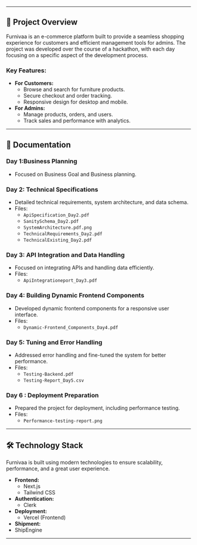
---

## 🚀 **Project Overview**

Furnivaa is an e-commerce platform built to provide a seamless shopping experience for customers and efficient management tools for admins. The project was developed over the course of a hackathon, with each day focusing on a specific aspect of the development process.

### Key Features:
- **For Customers:**
  - Browse and search for furniture products.
  - Secure checkout and order tracking.
  - Responsive design for desktop and mobile.
- **For Admins:**
  - Manage products, orders, and users.
  - Track sales and performance with analytics.

---

## 📄 **Documentation**

### Day 1:Business Planning
- Focused on Business Goal and Business planning.

### Day 2: Technical Specifications
- Detailed technical requirements, system architecture, and data schema.
- Files:
  - `ApiSpecification_Day2.pdf`
  - `SanitySchema_Day2.pdf`
  - `SystemArchitecture.pdf.png`
  - `TechnicalRequirements_Day2.pdf`
  - `TechnicalExisting_Day2.pdf`

### Day 3: API Integration and Data Handling
- Focused on integrating APIs and handling data efficiently.
- Files:
  - `ApiIntegrationeport_Day3.pdf`

### Day 4: Building Dynamic Frontend Components
- Developed dynamic frontend components for a responsive user interface.
- Files:
  - `Dynamic-Frontend_Components_Day4.pdf`

### Day 5: Tuning and Error Handling
- Addressed error handling and fine-tuned the system for better performance.
- Files:
  - `Testing-Backend.pdf`
  - `Testing-Report_Day5.csv`

### Day 6 : Deployment Preparation
- Prepared the project for deployment, including performance testing.
- Files:
  - `Performance-testing-report.png`

---

## 🛠️ **Technology Stack**

Furnivaa is built using modern technologies to ensure scalability, performance, and a great user experience.

- **Frontend:**
  - Next.js
  - Tailwind CSS 
- **Authentication:**
  - Clerk
- **Deployment:**
  - Vercel (Frontend)
- **Shipment:**
- ShipEngine


---


